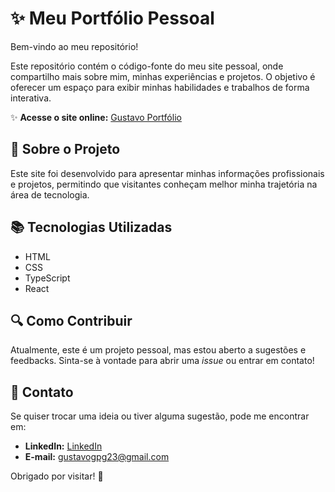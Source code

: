 # ✨ Meu Portfólio Pessoal

Bem-vindo ao meu repositório!

Este repositório contém o código-fonte do meu site pessoal, onde compartilho mais sobre mim, minhas experiências e projetos. O objetivo é oferecer um espaço para exibir minhas habilidades e trabalhos de forma interativa.

✨ **Acesse o site online:** [Gustavo Portfólio](https://gustavo-gpg.github.io/Gustavo-Portifolio/)

## 📝 Sobre o Projeto

Este site foi desenvolvido para apresentar minhas informações profissionais e projetos, permitindo que visitantes conheçam melhor minha trajetória na área de tecnologia.

## 📚 Tecnologias Utilizadas

- HTML
- CSS
- TypeScript
- React

## 🔍 Como Contribuir

Atualmente, este é um projeto pessoal, mas estou aberto a sugestões e feedbacks. Sinta-se à vontade para abrir uma *issue* ou entrar em contato!

## 👤 Contato

Se quiser trocar uma ideia ou tiver alguma sugestão, pode me encontrar em:

- **LinkedIn:** [LinkedIn](https://www.linkedin.com/in/gustavogpg)
- **E-mail:** gustavogpg23@gmail.com

Obrigado por visitar! 💚

